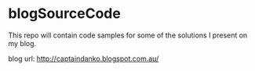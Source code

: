 # blogSourceCode
This repo will contain code samples for some of the solutions I present on my blog.

blog url: http://captaindanko.blogspot.com.au/